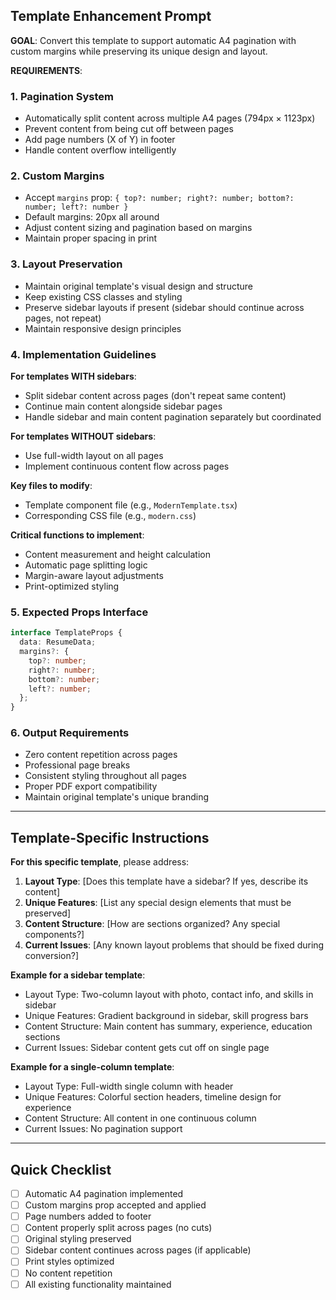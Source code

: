 ## Template Enhancement Prompt

**GOAL**: Convert this template to support automatic A4 pagination with custom margins while preserving its unique design and layout.

**REQUIREMENTS**:

### 1. Pagination System
- Automatically split content across multiple A4 pages (794px × 1123px)
- Prevent content from being cut off between pages
- Add page numbers (X of Y) in footer
- Handle content overflow intelligently

### 2. Custom Margins
- Accept `margins` prop: `{ top?: number; right?: number; bottom?: number; left?: number }`
- Default margins: 20px all around
- Adjust content sizing and pagination based on margins
- Maintain proper spacing in print

### 3. Layout Preservation
- Maintain original template's visual design and structure
- Keep existing CSS classes and styling
- Preserve sidebar layouts if present (sidebar should continue across pages, not repeat)
- Maintain responsive design principles

### 4. Implementation Guidelines

**For templates WITH sidebars**:
- Split sidebar content across pages (don't repeat same content)
- Continue main content alongside sidebar pages
- Handle sidebar and main content pagination separately but coordinated

**For templates WITHOUT sidebars**:
- Use full-width layout on all pages
- Implement continuous content flow across pages

**Key files to modify**:
- Template component file (e.g., `ModernTemplate.tsx`)
- Corresponding CSS file (e.g., `modern.css`)

**Critical functions to implement**:
- Content measurement and height calculation
- Automatic page splitting logic
- Margin-aware layout adjustments
- Print-optimized styling

### 5. Expected Props Interface
```typescript
interface TemplateProps {
  data: ResumeData;
  margins?: {
    top?: number;
    right?: number;
    bottom?: number;
    left?: number;
  };
}
```

### 6. Output Requirements
- Zero content repetition across pages
- Professional page breaks
- Consistent styling throughout all pages
- Proper PDF export compatibility
- Maintain original template's unique branding

---

## Template-Specific Instructions

**For this specific template**, please address:

1. **Layout Type**: [Does this template have a sidebar? If yes, describe its content]
2. **Unique Features**: [List any special design elements that must be preserved]
3. **Content Structure**: [How are sections organized? Any special components?]
4. **Current Issues**: [Any known layout problems that should be fixed during conversion?]

**Example for a sidebar template**:
- Layout Type: Two-column layout with photo, contact info, and skills in sidebar
- Unique Features: Gradient background in sidebar, skill progress bars
- Content Structure: Main content has summary, experience, education sections
- Current Issues: Sidebar content gets cut off on single page

**Example for a single-column template**:
- Layout Type: Full-width single column with header
- Unique Features: Colorful section headers, timeline design for experience
- Content Structure: All content in one continuous column
- Current Issues: No pagination support

---

## Quick Checklist
- [ ] Automatic A4 pagination implemented
- [ ] Custom margins prop accepted and applied
- [ ] Page numbers added to footer
- [ ] Content properly split across pages (no cuts)
- [ ] Original styling preserved
- [ ] Sidebar content continues across pages (if applicable)
- [ ] Print styles optimized
- [ ] No content repetition
- [ ] All existing functionality maintained